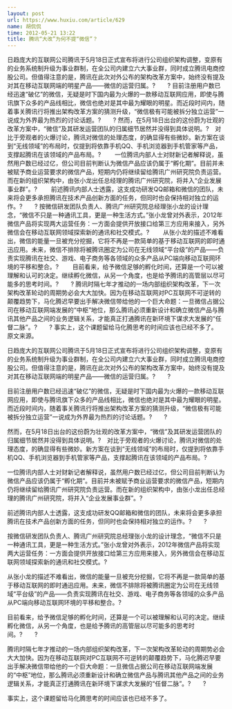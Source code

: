 ```yaml
---
layout: post
url: https://www.huxiu.com/article/629
name: 胡侃侃
time: 2012-05-21 13:22
title: 腾讯“大改”为何不提“微信”？
---
```

日趋庞大的互联网公司腾讯于5月18日正式宣布将进行公司组织架构调整，变原有的业务系统制升级为事业群制，在全公司内建立六大事业群，同时成立腾讯电商控股公司。但值得注意的是，腾讯在此次对外公布的架构改革方案中，始终没有提及对其在移动互联网端的明星产品——微信的运营归属。?　　? 目前注册用户数已经迅速“破亿”的微信，无疑是时下国内最为火爆的一款移动互联网应用，即使与腾讯旗下众多的产品线相比，微信也绝对是其中最为耀眼的明星。而近段时间内，随着事关腾讯行将推出架构改革方案的猜测升级，“微信极有可能被拆分独立运营”一说成为外界最为热烈的讨论话题。?　　? 然而，在5月18日出台的这份蔚为壮观的改革方案中，“微信”及其研发运营团队的归属细节居然并没得到具体说明。?　对比于旁观者的火爆讨论，腾讯对微信的处理态度，的确显得有些微妙。新方案在谈到“无线领域”的布局时，仅提到将依靠手机QQ、手机浏览器到手机管家等产品，支撑起腾讯在该领域的产品布局。?　　 一位腾讯内部人士对财新记者解释说，虽然用户数已经过亿，但公司目前判断认为微信产品应该仍属于“孵化期”。目前并未被赋予商业运营要求的微信产品，短期内仍将继续留给腾讯广州研究院负责运营。而在新的组织架构中，由张小龙出任总经理的腾讯广州研究院，将并入“企业发展事业群”。?　　 前述腾讯内部人士透露，这支成功研发QQ邮箱和微信的团队，未来将会更多承担腾讯在技术产品创新方面的任务，但同时也会保持相对独立的运作。?　　? 按微信研发团队负责人、腾讯广州研究院总经理张小龙的设计理念，“微信不只是一种通讯工具，更是一种生活方式。”张小龙曾对外表示，2012年微信产品将实现两大运营任务：一方面会提供开放接口给第三方应用来接入，另外微信会在移动互联网领域探索新的通讯和社交模式。?　　 从张小龙的描述不难看出，微信的能量一旦被充分挖掘，它将不再是一款简单的基于移动互联网的即时通迅应用。未来，微信不排除将被腾讯圈定为公司在无线领域“平台级”的产品——负责实现腾讯在社交、游戏、电子商务等各领域的众多产品从PC端向移动互联网环境的平移和整合。?　　 目前看来，给予微信足够的孵化时间，还算是一个可以被理解和认可的决定。继续孵化微信，从另一个角度，也是给予腾讯的高管层以尽可能多的思考时间。?　　? 腾讯时隔七年才推动的一场内部组织架构改革，下一次架构改革轮动的周期势必会大大加快。因为在移动互联网对PC互联网不可逆转的颠覆趋势下，马化腾迟早要出手解决微信带给他的一个巨大命题：一旦微信占据公司在移动互联网端发展的“中枢”地位，那么腾讯必须重新设计和确立微信产品与腾讯其他产品之间的业务逻辑关系，才能真正打通腾讯在新环境下谋求大发展的“任督二脉”。?　　? 事实上，这个课题留给马化腾思考的时间应该也已经不多了。 原文来源。

日趋庞大的互联网公司腾讯于5月18日正式宣布将进行公司组织架构调整，变原有的业务系统制升级为事业群制，在全公司内建立六大事业群，同时成立腾讯电商控股公司。但值得注意的是，腾讯在此次对外公布的架构改革方案中，始终没有提及对其在移动互联网端的明星产品——微信的运营归属。?　　?

目前注册用户数已经迅速“破亿”的微信，无疑是时下国内最为火爆的一款移动互联网应用，即使与腾讯旗下众多的产品线相比，微信也绝对是其中最为耀眼的明星。而近段时间内，随着事关腾讯行将推出架构改革方案的猜测升级，“微信极有可能被拆分独立运营”一说成为外界最为热烈的讨论话题。?　　?

然而，在5月18日出台的这份蔚为壮观的改革方案中，“微信”及其研发运营团队的归属细节居然并没得到具体说明。?　对比于旁观者的火爆讨论，腾讯对微信的处理态度，的确显得有些微妙。新方案在谈到“无线领域”的布局时，仅提到将依靠手机QQ、手机浏览器到手机管家等产品，支撑起腾讯在该领域的产品布局。?　　

一位腾讯内部人士对财新记者解释说，虽然用户数已经过亿，但公司目前判断认为微信产品应该仍属于“孵化期”。目前并未被赋予商业运营要求的微信产品，短期内仍将继续留给腾讯广州研究院负责运营。而在新的组织架构中，由张小龙出任总经理的腾讯广州研究院，将并入“企业发展事业群”。?　　

前述腾讯内部人士透露，这支成功研发QQ邮箱和微信的团队，未来将会更多承担腾讯在技术产品创新方面的任务，但同时也会保持相对独立的运作。?　　?

按微信研发团队负责人、腾讯广州研究院总经理张小龙的设计理念，“微信不只是一种通讯工具，更是一种生活方式。”张小龙曾对外表示，2012年微信产品将实现两大运营任务：一方面会提供开放接口给第三方应用来接入，另外微信会在移动互联网领域探索新的通讯和社交模式。?　　

从张小龙的描述不难看出，微信的能量一旦被充分挖掘，它将不再是一款简单的基于移动互联网的即时通迅应用。未来，微信不排除将被腾讯圈定为公司在无线领域“平台级”的产品——负责实现腾讯在社交、游戏、电子商务等各领域的众多产品从PC端向移动互联网环境的平移和整合。?　　

目前看来，给予微信足够的孵化时间，还算是一个可以被理解和认可的决定。继续孵化微信，从另一个角度，也是给予腾讯的高管层以尽可能多的思考时间。?　　?

腾讯时隔七年才推动的一场内部组织架构改革，下一次架构改革轮动的周期势必会大大加快。因为在移动互联网对PC互联网不可逆转的颠覆趋势下，马化腾迟早要出手解决微信带给他的一个巨大命题：一旦微信占据公司在移动互联网端发展的“中枢”地位，那么腾讯必须重新设计和确立微信产品与腾讯其他产品之间的业务逻辑关系，才能真正打通腾讯在新环境下谋求大发展的“任督二脉”。?　　?

事实上，这个课题留给马化腾思考的时间应该也已经不多了。

